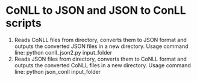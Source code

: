 # CoNLL to JSON and JSON to ConLL scripts
1. Reads CoNLL files from directory, converts them to JSON format and outputs the converted JSON files in a new directory.
        Usage command line: python conll_json2.py input_folder
3. Reads JSON files from directory, converts them to CoNLL format and outputs the converted CoNLL files in a new directory.
        Usage command line: python json_conll input_folder

